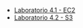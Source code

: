 + [Laboratorio 4.1 - EC2](Laboratorio4.1-EC2/Lab4.1_EC2.md)
+ [Laboratorio 4.2 - S3](Laboratorio4.2-S3/Lab4.2_S3.md)